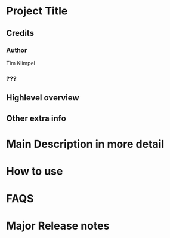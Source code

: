 # Project Title

## Credits

### Author

Tim Klimpel

### ???

## Highlevel overview

## Other extra info

# Main Description in more detail

# How to use

# FAQS

# Major Release notes